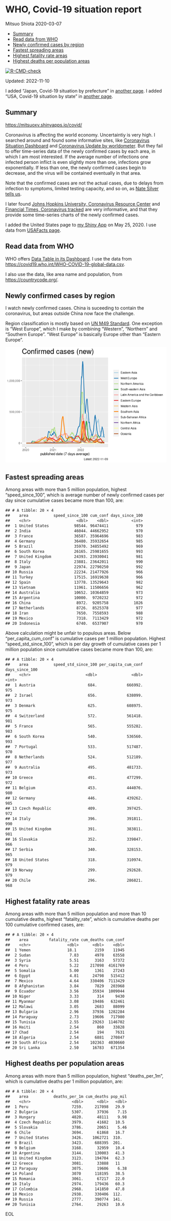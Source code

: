 WHO, Covid-19 situation report
================
Mitsuo Shiota
2020-03-07

-   <a href="#summary" id="toc-summary">Summary</a>
-   <a href="#read-data-from-who" id="toc-read-data-from-who">Read data from
    WHO</a>
-   <a href="#newly-confirmed-cases-by-region"
    id="toc-newly-confirmed-cases-by-region">Newly confirmed cases by
    region</a>
-   <a href="#fastest-spreading-areas"
    id="toc-fastest-spreading-areas">Fastest spreading areas</a>
-   <a href="#highest-fatality-rate-areas"
    id="toc-highest-fatality-rate-areas">Highest fatality rate areas</a>
-   <a href="#highest-deaths-per-population-areas"
    id="toc-highest-deaths-per-population-areas">Highest deaths per
    population areas</a>

<!-- badges: start -->

[![R-CMD-check](https://github.com/mitsuoxv/covid/actions/workflows/R-CMD-check.yaml/badge.svg)](https://github.com/mitsuoxv/covid/actions/workflows/R-CMD-check.yaml)
<!-- badges: end -->

Updated: 2022-11-10

I added “Japan, Covid-19 situation by prefecture” in [another
page](Japan.md). I added “USA, Covid-19 situation by state” in [another
page](USA.md).

## Summary

<https://mitsuoxv.shinyapps.io/covid/>

Coronavirus is affecting the world economy. Uncertaintiy is very high. I
searched around and found some informative sites, like [Coronavirus
Situation
Dashboard](https://who.maps.arcgis.com/apps/opsdashboard/index.html#/c88e37cfc43b4ed3baf977d77e4a0667)
and [Coronavirus Update by
worldometer](https://www.worldometers.info/coronavirus/). But they fail
to offer time-series data of the newly confirmed cases by each area, in
which I am most interested. If the average number of infections one
infected person inflict is even slightly more than one, infections grow
exponentially. If less than one, the newly confirmed cases begin to
decrease, and the virus will be contained eventually in that area.

Note that the confirmed cases are not the actual cases, due to delays
from infection to symptoms, limited testing capacity, and so on, as
[Nate Silver tells
us](https://fivethirtyeight.com/features/coronavirus-case-counts-are-meaningless/).

I later found [Johns Hopkins University, Coronavirus Resource
Center](https://coronavirus.jhu.edu/) and [Financial Times, Coronavirus
tracked](https://www.ft.com/content/a26fbf7e-48f8-11ea-aeb3-955839e06441)
are very informative, and that they provide some time-series charts of
the newly confirmed cases.

I added the United States page to [my Shiny
App](https://mitsuoxv.shinyapps.io/covid/) on May 25, 2020. I use data
from [USAFacts
page](https://usafacts.org/visualizations/coronavirus-covid-19-spread-map/).

## Read data from WHO

WHO offers [Data Table in its Dashboard](https://covid19.who.int/table).
I use the data from
<https://covid19.who.int/WHO-COVID-19-global-data.csv>.

I also use the data, like area name and population, from
<https://countrycode.org/>.

## Newly confirmed cases by region

I watch newly confirmed cases. China is suceeding to contain the
coronavirus, but areas outside China now face the challenge.

Region classification is mostly based on [UN M49
Standard](https://unstats.un.org/unsd/methodology/m49/). One exception
is “West Europe”, which I make by combining “Western”, “Northern” and
“Southern Europe”. “West Europe” is basically Europe other than “Eastern
Europe”.

![](README_files/figure-gfm/chart-1.png)<!-- -->

## Fastest spreading areas

Among areas with more than 5 million population, highest
“speed_since_100”, which is average number of newly confirmed cases per
day since cumulative cases became more than 100, are:

    ## # A tibble: 20 × 4
    ##    area           speed_since_100 cum_conf days_since_100
    ##    <chr>                    <dbl>    <dbl>          <int>
    ##  1 United States           98544. 96474411            979
    ##  2 India                   46044. 44662952            970
    ##  3 France                  36587. 35964696            983
    ##  4 Germany                 36480. 35932654            985
    ##  5 Brazil                  35970. 34855492            969
    ##  6 South Korea             26165. 25981655            993
    ##  7 United Kingdom          24393. 23930041            981
    ##  8 Italy                   23881. 23642011            990
    ##  9 Japan                   22974. 22790250            992
    ## 10 Russia                  22234. 21477926            966
    ## 11 Turkey                  17515. 16919638            966
    ## 12 Spain                   13778. 13529643            982
    ## 13 Vietnam                 11961. 11506656            962
    ## 14 Australia               10652. 10364859            973
    ## 15 Argentina               10000.  9720232            972
    ## 16 China                    8972.  9205758           1026
    ## 17 Netherlands              8726.  8525378            977
    ## 18 Iran                     7650.  7558593            988
    ## 19 Mexico                   7318.  7113429            972
    ## 20 Indonesia                6740.  6537907            970

Above calculation might be unfair to populous areas. Below
“per_capita_cum_conf” is cumulative cases per 1 million population.
Highest “speed_std_since_100”, which is per day growth of cumulative
cases per 1 million population since cumulative cases became more than
100, are:

    ## # A tibble: 20 × 4
    ##    area           speed_std_since_100 per_capita_cum_conf days_since_100
    ##    <chr>                        <dbl>               <dbl>          <int>
    ##  1 Austria                       684.             666992.            975
    ##  2 Israel                        656.             638099.            973
    ##  3 Denmark                       625.             608975.            975
    ##  4 Switzerland                   572.             561418.            981
    ##  5 France                        565.             555282.            983
    ##  6 South Korea                   540.             536560.            993
    ##  7 Portugal                      533.             517487.            970
    ##  8 Netherlands                   524.             512189.            977
    ##  9 Australia                     495.             481733.            973
    ## 10 Greece                        491.             477299.            972
    ## 11 Belgium                       453.             444076.            980
    ## 12 Germany                       446.             439262.            985
    ## 13 Czech Republic                409.             397425.            972
    ## 14 Italy                         396.             391811.            990
    ## 15 United Kingdom                391.             383811.            981
    ## 16 Slovakia                      352.             339847.            966
    ## 17 Serbia                        340.             328153.            965
    ## 18 United States                 318.             310974.            979
    ## 19 Norway                        299.             292628.            979
    ## 20 Chile                         296.             286821.            968

## Highest fatality rate areas

Among areas with more than 5 million population and more than 10
cumulative deaths, highest “fatality_rate”, which is cumulative deaths
per 100 cumulative confirmed cases, are:

    ## # A tibble: 20 × 4
    ##    area         fatality_rate cum_deaths cum_conf
    ##    <chr>                <dbl>      <dbl>    <dbl>
    ##  1 Yemen                18.1        2159    11945
    ##  2 Sudan                 7.83       4978    63558
    ##  3 Syria                 5.51       3163    57372
    ##  4 Peru                  5.22     217098  4161769
    ##  5 Somalia               5.00       1361    27243
    ##  6 Egypt                 4.81      24798   515412
    ##  7 Mexico                4.64     330406  7113429
    ##  8 Afghanistan           3.84       7829   203968
    ##  9 Ecuador               3.56      35934  1009044
    ## 10 Niger                 3.33        314     9430
    ## 11 Myanmar               3.08      19486   632461
    ## 12 Malawi                3.05       2683    88099
    ## 13 Bulgaria              2.96      37936  1282284
    ## 14 Paraguay              2.73      19606   717980
    ## 15 Tunisia               2.55      29263  1146702
    ## 16 Haiti                 2.54        860    33828
    ## 17 Chad                  2.54        194     7631
    ## 18 Algeria               2.54       6881   270847
    ## 19 South Africa          2.54     102363  4030660
    ## 20 Sri Lanka             2.50      16783   671354

## Highest deaths per population areas

Among areas with more than 5 million population, highest
“deaths_per_1m”, which is cumulative deaths per 1 million population,
are:

    ## # A tibble: 20 × 4
    ##    area           deaths_per_1m cum_deaths pop_mil
    ##    <chr>                  <dbl>      <dbl>   <dbl>
    ##  1 Peru                   7259.     217098   29.9 
    ##  2 Bulgaria               5307.      37936    7.15
    ##  3 Hungary                4820.      48111    9.98
    ##  4 Czech Republic         3979.      41682   10.5 
    ##  5 Slovakia               3786.      20651    5.46
    ##  6 Chile                  3694.      61868   16.7 
    ##  7 United States          3426.    1062721  310.  
    ##  8 Brazil                 3423.     688395  201.  
    ##  9 Belgium                3168.      32959   10.4 
    ## 10 Argentina              3144.     130003   41.3 
    ## 11 United Kingdom         3123.     194704   62.3 
    ## 12 Greece                 3081.      33888   11   
    ## 13 Paraguay               3075.      19606    6.38
    ## 14 Poland                 3070      118195   38.5 
    ## 15 Romania                3061.      67217   22.0 
    ## 16 Italy                  2974.     179436   60.3 
    ## 17 Colombia               2968.     141850   47.8 
    ## 18 Mexico                 2938.     330406  112.  
    ## 19 Russia                 2777.     390774  141.  
    ## 20 Tunisia                2764.      29263   10.6

EOL
